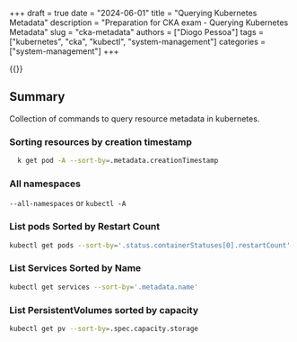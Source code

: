 +++
draft = true
date = "2024-06-01"
title = "Querying Kubernetes Metadata"
description = "Preparation for CKA exam - Querying Kubernetes Metadata"
slug = "cka-metadata"
authors = ["Diogo Pessoa"]
tags = ["kubernetes", "cka", "kubectl", "system-management"]
categories = ["system-management"]
+++

{{<toc>}}

## Summary

Collection of commands to query resource metadata in kubernetes.

### Sorting resources by creation timestamp

```bash
  k get pod -A --sort-by=.metadata.creationTimestamp
```

### All namespaces

`--all-namespaces` or `kubectl -A`

### List pods Sorted by Restart Count

```bash
kubectl get pods --sort-by='.status.containerStatuses[0].restartCount' 
```

### List Services Sorted by Name

```bash 
kubectl get services --sort-by='.metadata.name'
```


### List PersistentVolumes sorted by capacity

```bash
kubectl get pv --sort-by=.spec.capacity.storage
```
